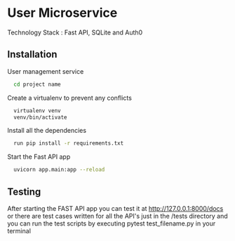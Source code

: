 
# User Microservice

Technology Stack : Fast API, SQLite and Auth0


## Installation

User management service

```bash
  cd project name
```
Create a virtualenv to prevent any conflicts

```bash
  virtualenv venv
  venv/bin/activate
```
Install all the dependencies
```bash
  run pip install -r requirements.txt
```

Start the Fast API app 

```bash
  uvicorn app.main:app --reload
```

## Testing

After starting the FAST API app you can test it at http://127.0.0.1:8000/docs or there are test cases written for all the API's just in the /tests directory and you can run the test scripts by executing pytest test_filename.py in your terminal


